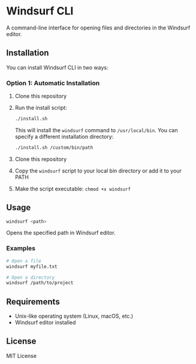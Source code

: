 # Windsurf CLI

A command-line interface for opening files and directories in the Windsurf editor.

## Installation

You can install Windsurf CLI in two ways:

### Option 1: Automatic Installation

1. Clone this repository
2. Run the install script:
   ```bash
   ./install.sh
   ```
   This will install the `windsurf` command to `/usr/local/bin`. You can specify a different installation directory:
   ```bash
   ./install.sh /custom/bin/path
   ```

1. Clone this repository
2. Copy the `windsurf` script to your local bin directory or add it to your PATH
3. Make the script executable: `chmod +x windsurf`

## Usage

```bash
windsurf <path>
```

Opens the specified path in Windsurf editor.

### Examples

```bash
# Open a file
windsurf myfile.txt

# Open a directory
windsurf /path/to/project
```

## Requirements

- Unix-like operating system (Linux, macOS, etc.)
- Windsurf editor installed

## License

MIT License
